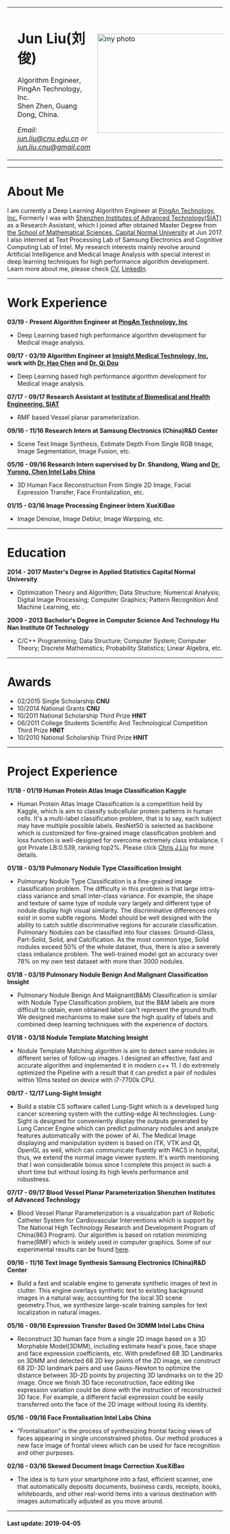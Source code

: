 <html>
<table width="100%" border="0" align="center">
    <tr>
    <td width="5%" border="0"></td>
    <td width="60%" border="0">
        <div id="header" style="float:left">
        <h1>Jun Liu(刘俊)</h1>
        <p>Algorithm Engineer,  <br>
        PingAn Technology, Inc. <br>
	    Shen Zhen, Guang Dong, China. </p>
        <p> <em> Email: 
        <a href="mailto:jun.liu@cnu.edu.cn">jun.liu@cnu.edu.cn</a> 
        or 
        <a href="mailto:jun.liu.cnu@gmail.com">jun.liu.cnu@gmail.com</a> 
        </em> </p>
		<p> 
		</p>
        </div>
    </td>
    <td width="30%" border="0">
        <div id="photo" style="float:right;">
        <img src="https://media.licdn.com/dms/image/C5103AQGBgs0MXvd4NA/profile-displayphoto-shrink_200_200/0?e=1559779200&v=beta&t=uzI3pPT1rZri0znrOqmBfZsfzIpkfuPKLpyCqhe5Zqk" alt="my photo" style="width:311px;height:232;"> 
        </div>
    </td>
    <td width="5%" border="0"></td>
    </tr>
</table>
</html>


---
# About Me
I am currently a Deep Learning Algorithm Engineer at [PingAn Technology, Inc.](https://tech.pingan.com/en/) Formerly I was with [Shenzhen Institutes of Advanced Technology(SIAT) ](http://english.siat.cas.cn/)as a Research Assistant, which I joined after obtained  Master Degree from [the School of Mathematical Sciences, Capital Normal University](http://math.cnu.edu.cn/) at Jun 2017. I also interned at Text Processing Lab of Samsung Electronics and Cognitive Computing Lab of Intel. My research interests mainly revolve around Artificial Intelligence and Medical Image Analysis with special interest in deep learning techniques for high performance algorithm development.
Learn more about me, please check [CV](https://drive.google.com/open?id=127YPQskghsEp05eZeYwL_3EULCUIHbHM), [LinkedIn](https://www.linkedin.com/in/chris-j-liu-87471a111/). 


---

# Work Experience 
**03/19 - Present   Algorithm Engineer at [PingAn Technology, Inc](https://tech.pingan.com/en/)**
- Deep Learning based high performance algorithm development for Medical image analysis.

**09/17 - 03/19    Algorithm Engineer at [Imsight Medical Technology, Inc](http://www.imsightmed.com/article/en), work with [Dr. Hao Chen](http://appsrv.cse.cuhk.edu.hk/~hchen/) and [Dr. Qi Dou](https://carrend.github.io/)**
- Deep Learning based high performance algorithm development for Medical image analysis.

**07/17 - 09/17    Research Assistant  at [Institute of Biomedical and Health Engineering,  SIAT](http://english.siat.cas.cn/SI2017/IBHE2017/)**
- RMF based Vessel planar parameterization.

**09/16 - 11/16    Research Intern at Samsung Electronics (China)R&D Center**
- Scene Text Image Synthesis, Estimate Depth From Single RGB Image, Image Segmentation, Image Fusion, etc.

**05/16 - 09/16    Research Intern supervised by Dr. Shandong, Wang and [Dr. Yurong, Chen ](https://www.linkedin.com/company/intel-corporation/)    [Intel Labs China](https://www.linkedin.com/company/intel-corporation/)**
- 3D Human Face Reconstruction From Single 2D Image, Facial Expression Transfer, Face Frontalization, etc.

**01/15 - 03/16    Image Processing Engineer  Intern   XueXiBao**
- Image Denoise, Image Deblur, Image Warpping,  etc.


---
# Education
**2014 - 2017 Master's Degree in Applied Statistics     Capital Normal University**
- Optimization Theory and Algorithm; Data Structure; Numerical Analysis; Digital Image Processing; Computer Graphics; Pattern Recognition And Machine Learning, etc .

**2009 - 2013 Bachelor's Degree in Computer Science And Technology     Hu Nan Institute Of Technology**
- C/C++ Programming; Data Structure; Computer System; Computer Theory; Discrete Mathematics; Probability Statistics; Linear Algebra, etc.


---

# Awards
- 02/2015 Single Scholarship     **CNU**
- 10/2014 National Grants     **CNU**
- 10/2011 National Scholarship  Third Prize     **HNIT**
- 06/2011 College Students Scientific And Technological Competition  Third Prize     **HNIT**
- 10/2010 National Scholarship  Third Prize    **HNIT**


---
# Project Experience

**11/18 - 01/19    Human Protein Atlas Image Classification   Kaggle**
- Human Protein Atlas Image Classification is a competition held by Kaggle, which is aim to classify subcellular protein patterns in human cells. It's a multi-label classification problem, that is to say, each subject may have multiple possible labels. ResNet50 is selected as backbone which is customized for fine-grained image classification problem and loss function is well-designed for overcome extremely class imbalance. I got Private LB:0.539, ranking top2%. Please click [Chris J.Liu](https://www.kaggle.com/c/human-protein-atlas-image-classification/leaderboard) for more details.

**01/18 - 03/19    Pulmonary Nodule Type Classification   Imsight**
- Pulmonary Nodule Type Classification is a fine-grained image classification problem. The difficulty in this problem is that large intra-class variance and small inter-class variance. For example, the shape and texture of same type of nodule vary largely and different type of nodule display high visual similarity. The discriminative differences only exist in some subtle regions. Model should be well designed with the ability to catch subtle discriminative regions for accurate classification. Pulmonary Nodules can be classified into four classes: Ground-Glass, Part-Solid, Solid, and Calcification. As the most common type, Solid nodules exceed 50% of the whole dataset, thus, there is also a severely class imbalance problem. The well-trained model got an accuracy over 78% on my own test dataset with more than 3000 nodules.

**01/18 - 03/19    Pulmonary Nodule Benign And Malignant Classification   Imsight**
- Pulmonary Nodule Benign And Malignant(B&M) Classification is similar with Nodule Type Classification problem, but the B&M labels are more difficult to obtain, even obtained label can't represent the ground truth. We designed mechanisms to make sure the high quality of labels and combined deep learning techniques with the experience of doctors.

**01/18 - 03/18    Nodule Template Matching    Imsight**
- Nodule Template Matching algorithm is aim to detect same nodules in different series of follow-up images. I designed an effective, fast and accurate algorithm and implemented it in modern c++ 11. I do extremely optimized the Pipeline with a result that it can predict a pair of nodules within 10ms tested on device with i7-7700k CPU.

**09/17 - 12/17    Lung-Sight    Imsight**
- Build a stable CS software called Lung-Sight which is a developed lung cancer screening system with the cutting-edge AI technologies. Lung-Sight is designed for conveniently display the outputs generated by Lung Cancer Engine which can predict pulmonary nodules and analyze features automatically with the power of AI. The Medical Image displaying and manipulation system is based on ITK, VTK and Qt, OpenGL as well, which can communicate fluently with PACS in hospital, thus, we extend the normal image viewer system. It's worth mentioning that I won considerable bonus since I complete this project in such a short time but without losing its high levels performance and robustness.

**07/17 - 09/17    Blood Vessel Planar Parameterization    Shenzhen Institutes of Advanced Technology**
- Blood Vessel Planar Parameterization is a visualization part of Robotic Catheter System for Cardiovascular Interventions which is support by The National High Technology Research and Development Program of China(863 Program). Our algorithm is based on rotation minimizing frame(RMF) which is widely used in computer graphics. Some of our experimental results can be found [here](https://www.flickr.com/photos/164791758@N03/31394806447/in/dateposted/).

**09/16 - 11/16    Text Image Synthesis     Samsung Electronics (China)R&D Center**
- Build a fast and scalable engine to generate synthetic images of text in clutter. This engine overlays synthetic text to existing background images in a natural way, accounting for the local 3D scene geometry.Thus, we synthesize large-scale training samples for text localization in natural images.

**05/16 - 09/16    Expression Transfer Based On 3DMM     Intel Labs China**
- Reconstruct 3D human face from a single 2D image based on a 3D Morphable Model(3DMM), including estimate head's pose, face shape and face expression coefficients, etc.  With predefined 68 3D Landmarks on 3DMM and detected 68 2D key points of the 2D image, we construct 68 2D-3D landmark pairs and use Gauss-Newton to optimize the distance between 3D-2D points by projecting 3D landmarks on to the 2D image. Once we finish 3D face reconstruction,  face editing like expression variation could be done with the instruction of reconstructed 3D face. For example, a different facial expression could be easily transferred onto the face of the 2D image without losing its identity.

**05/16 - 09/16    Face Frontalisation     Intel Labs China**
- “Frontalisation” is the process of synthesizing frontal facing views of faces appearing in single unconstrained photos. Our method produces a new face image of frontal views which can be used for face recognition and other purposes.

**02/16 - 03/16    Skewed Document Image Correction     XueXiBao**
- The idea is to turn your smartphone into a fast, efficient scanner, one that automatically deposits documents, business cards, receipts, books, whiteboards, and other real-world items into a various destination with images automatically adjusted as you move around. 


---

#### Last update: 2019-04-05
